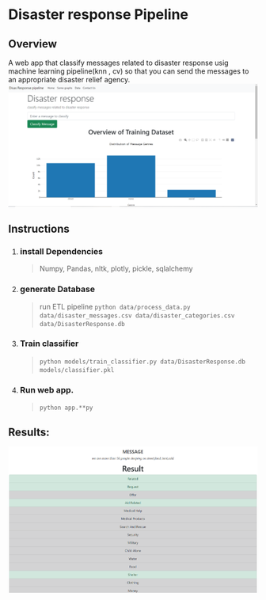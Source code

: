# Disaster response Pipeline
## Overview
A web app that classify messages related to disaster response usig machine learning pipeline(knn , cv) so that you can send the messages to an appropriate disaster relief agency.
![alt text](pics/home.png)

## Instructions
1. ### install Dependencies
   > Numpy, Pandas, nltk, plotly, pickle, sqlalchemy
2. ### generate Database
   > run ETL pipeline 
        `python data/process_data.py data/disaster_messages.csv data/disaster_categories.csv data/DisasterResponse.db`
3. ### Train classifier
    > `python models/train_classifier.py data/DisasterResponse.db models/classifier.pkl`
4. ### Run web app.
   >`python app.**py`

## Results:
![alt text](pics/res.png)
